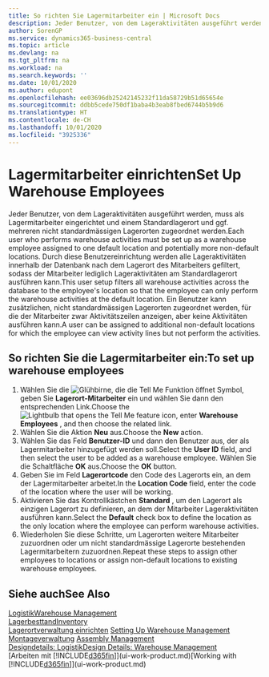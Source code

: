 ```yaml
---
title: So richten Sie Lagermitarbeiter ein | Microsoft Docs
description: Jeder Benutzer, von dem Lageraktivitäten ausgeführt werden, muss als Lagermitarbeiter eingerichtet und einem Standardlagerort und ggf. mehreren nicht standardmässigen Lagerorten zugeordnet werden.
author: SorenGP
ms.service: dynamics365-business-central
ms.topic: article
ms.devlang: na
ms.tgt_pltfrm: na
ms.workload: na
ms.search.keywords: ''
ms.date: 10/01/2020
ms.author: edupont
ms.openlocfilehash: ee03696db25242145232f11da58729b51d65654e
ms.sourcegitcommit: ddbb5cede750df1baba4b3eab8fbed6744b5b9d6
ms.translationtype: HT
ms.contentlocale: de-CH
ms.lasthandoff: 10/01/2020
ms.locfileid: "3925336"
---
```

# <a name="set-up-warehouse-employees"></a><span data-ttu-id="3f441-103">Lagermitarbeiter einrichten</span><span class="sxs-lookup"><span data-stu-id="3f441-103">Set Up Warehouse Employees</span></span>
<span data-ttu-id="3f441-104">Jeder Benutzer, von dem Lageraktivitäten ausgeführt werden, muss als Lagermitarbeiter eingerichtet und einem Standardlagerort und ggf. mehreren nicht standardmässigen Lagerorten zugeordnet werden.</span><span class="sxs-lookup"><span data-stu-id="3f441-104">Each user who performs warehouse activities must be set up as a warehouse employee assigned to one default location and potentially more non-default locations.</span></span> <span data-ttu-id="3f441-105">Durch diese Benutzereinrichtung werden alle Lageraktivitäten innerhalb der Datenbank nach dem Lagerort des Mitarbeiters gefiltert, sodass der Mitarbeiter lediglich Lageraktivitäten am Standardlagerort ausführen kann.</span><span class="sxs-lookup"><span data-stu-id="3f441-105">This user setup filters all warehouse activities across the database to the employee's location so that the employee can only perform the warehouse activities at the default location.</span></span> <span data-ttu-id="3f441-106">Ein Benutzer kann zusätzlichen, nicht standardmässigen Lagerorten zugeordnet werden, für die der Mitarbeiter zwar Aktivitätszeilen anzeigen, aber keine Aktivitäten ausführen kann.</span><span class="sxs-lookup"><span data-stu-id="3f441-106">A user can be assigned to additional non-default locations for which the employee can view activity lines but not perform the activities.</span></span>

## <a name="to-set-up-warehouse-employees"></a><span data-ttu-id="3f441-107">So richten Sie die Lagermitarbeiter ein:</span><span class="sxs-lookup"><span data-stu-id="3f441-107">To set up warehouse employees</span></span>  
1.  <span data-ttu-id="3f441-108">Wählen Sie die ![Glühbirne, die die Tell Me Funktion öffnet](media/ui-search/search_small.png "Tell Me-Funktion") Symbol, geben Sie **Lagerort-Mitarbeiter** ein und wählen Sie dann den entsprechenden Link.</span><span class="sxs-lookup"><span data-stu-id="3f441-108">Choose the ![Lightbulb that opens the Tell Me feature](media/ui-search/search_small.png "Tell me what you want to do") icon, enter **Warehouse Employees** , and then choose the related link.</span></span>  
2. <span data-ttu-id="3f441-109">Wählen Sie die Aktion **Neu** aus.</span><span class="sxs-lookup"><span data-stu-id="3f441-109">Choose the **New** action.</span></span>  
3. <span data-ttu-id="3f441-110">Wählen Sie das Feld **Benutzer-ID** und dann den Benutzer aus, der als Lagermitarbeiter hinzugefügt werden soll.</span><span class="sxs-lookup"><span data-stu-id="3f441-110">Select the **User ID** field, and then select the user to be added as a warehouse employee.</span></span> <span data-ttu-id="3f441-111">Wählen Sie die Schaltfläche **OK** aus.</span><span class="sxs-lookup"><span data-stu-id="3f441-111">Choose the **OK** button.</span></span>  
6.  <span data-ttu-id="3f441-112">Geben Sie im Feld **Lagerortcode** den Code des Lagerorts ein, an dem der Lagermitarbeiter arbeitet.</span><span class="sxs-lookup"><span data-stu-id="3f441-112">In the **Location Code** field, enter the code of the location where the user will be working.</span></span>  
7.  <span data-ttu-id="3f441-113">Aktivieren Sie das Kontrollkästchen **Standard** , um den Lagerort als einzigen Lagerort zu definieren, an dem der Mitarbeiter Lageraktivitäten ausführen kann.</span><span class="sxs-lookup"><span data-stu-id="3f441-113">Select the **Default** check box to define the location as the only location where the employee can perform warehouse activities.</span></span>  
8.  <span data-ttu-id="3f441-114">Wiederholen Sie diese Schritte, um Lagerorten weitere Mitarbeiter zuzuordnen oder um nicht standardmässige Lagerorte bestehenden Lagermitarbeitern zuzuordnen.</span><span class="sxs-lookup"><span data-stu-id="3f441-114">Repeat these steps to assign other employees to locations or assign non-default locations to existing warehouse employees.</span></span>  

## <a name="see-also"></a><span data-ttu-id="3f441-115">Siehe auch</span><span class="sxs-lookup"><span data-stu-id="3f441-115">See Also</span></span>  
[<span data-ttu-id="3f441-116">Logistik</span><span class="sxs-lookup"><span data-stu-id="3f441-116">Warehouse Management</span></span>](warehouse-manage-warehouse.md)  
[<span data-ttu-id="3f441-117">Lagerbesttand</span><span class="sxs-lookup"><span data-stu-id="3f441-117">Inventory</span></span>](inventory-manage-inventory.md)  
<span data-ttu-id="3f441-118">[Lagerortverwaltung einrichten](warehouse-setup-warehouse.md)   </span><span class="sxs-lookup"><span data-stu-id="3f441-118">[Setting Up Warehouse Management](warehouse-setup-warehouse.md)   </span></span>  
<span data-ttu-id="3f441-119">[Montageverwaltung](assembly-assemble-items.md)  </span><span class="sxs-lookup"><span data-stu-id="3f441-119">[Assembly Management](assembly-assemble-items.md)  </span></span>  
[<span data-ttu-id="3f441-120">Designdetails: Logistik</span><span class="sxs-lookup"><span data-stu-id="3f441-120">Design Details: Warehouse Management</span></span>](design-details-warehouse-management.md)  
<span data-ttu-id="3f441-121">[Arbeiten mit [!INCLUDE[d365fin](includes/d365fin_md.md)]](ui-work-product.md)</span><span class="sxs-lookup"><span data-stu-id="3f441-121">[Working with [!INCLUDE[d365fin](includes/d365fin_md.md)]](ui-work-product.md)</span></span>  
